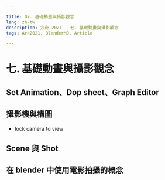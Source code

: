 ```yaml
---

title: 07. 基礎動畫與攝影觀念
lang: zh-tw
description: 方舟 2021 - 七. 基礎動畫與攝影觀念
tags: Ark2021, BlenderMD, Article

---
```


七. 基礎動畫與攝影觀念
===

## Set Animation、Dop sheet、Graph Editor

## 攝影機與構圖

* lock camera to view

## Scene 與 Shot

## 在 blender 中使用電影拍攝的概念